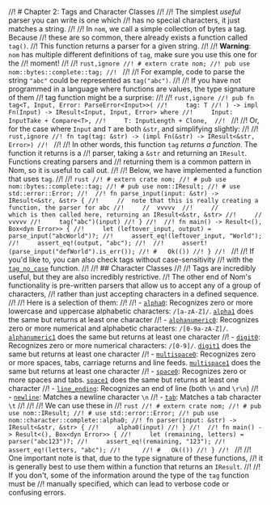 //! # Chapter 2: Tags and Character Classes
//! 
//! The simplest _useful_ parser you can write is one which
//! has no special characters, it just matches a string.
//! 
//! In `nom`, we call a simple collection of bytes a tag. Because
//! these are so common, there already exists a function called `tag()`.
//! This function returns a parser for a given string.
//! 
//!  **Warning**: `nom` has multiple different definitions of `tag`, make sure you use this one for the
//!  moment!
//! 
//! ```rust,ignore
//! # extern crate nom;
//! pub use nom::bytes::complete::tag;
//! ```
//! 
//! For example, code to parse the string `"abc"` could be represented as `tag("abc")`.
//! 
//! If you have not programmed in a language where functions are values, the type signature of them
//! tag function might be a surprise:
//! 
//! ```rust,ignore
//! pub fn tag<T, Input, Error: ParseError<Input>>(
//!     tag: T
//! ) -> impl Fn(Input) -> IResult<Input, Input, Error> where
//!     Input: InputTake + Compare<T>,
//!     T: InputLength + Clone, 
//! ```
//! 
//! Or, for the case where `Input` and `T` are both `&str`, and simplifying slightly:
//! 
//! ```rust,ignore
//! fn tag(tag: &str) -> (impl Fn(&str) -> IResult<&str, Error>)
//! ```
//! 
//! In other words, this function `tag` *returns a function*. The function it returns is a
//! parser, taking a `&str` and returning an `IResult`. Functions creating parsers and 
//! returning them is a common pattern in Nom, so it is useful to call out.
//! 
//! Below, we have implemented a function that uses `tag`.
//! 
//! ```rust
//! # extern crate nom;
//! # pub use nom::bytes::complete::tag;
//! # pub use nom::IResult;
//! # use std::error::Error;
//! 
//! fn parse_input(input: &str) -> IResult<&str, &str> {
//!     //  note that this is really creating a function, the parser for abc
//!     //  vvvvv 
//!     //         which is then called here, returning an IResult<&str, &str>
//!     //         vvvvv
//!     tag("abc")(input)
//! }
//! 
//! fn main() -> Result<(), Box<dyn Error>> {
//!     let (leftover_input, output) = parse_input("abcWorld")?;
//!     assert_eq!(leftover_input, "World");
//!     assert_eq!(output, "abc");
//! 
//!     assert!(parse_input("defWorld").is_err());
//! #   Ok(())
//! }
//! ```
//! 
//! If you'd like to, you can also check tags without case-sensitivity
//! with the [`tag_no_case`](https://docs.rs/nom/latest/nom/bytes/complete/fn.tag_no_case.html) function.
//! 
//! ## Character Classes
//! 
//! Tags are incredibly useful, but they are also incredibly restrictive.
//! The other end of Nom's functionality is pre-written parsers that allow us to accept any of a group of characters,
//! rather than just accepting characters in a defined sequence.
//! 
//! Here is a selection of them:
//! 
//! - [`alpha0`](https://docs.rs/nom/latest/nom/character/complete/fn.alpha0.html): Recognizes zero or more lowercase and uppercase alphabetic characters: `/[a-zA-Z]/`. [`alpha1`](https://docs.rs/nom/latest/nom/character/complete/fn.alpha1.html) does the same but returns at least one character
//! - [`alphanumeric0`](https://docs.rs/nom/latest/nom/character/complete/fn.alphanumeric0.html): Recognizes zero or more numerical and alphabetic characters: `/[0-9a-zA-Z]/`. [`alphanumeric1`](https://docs.rs/nom/latest/nom/character/complete/fn.alphanumeric1.html) does the same but returns at least one character
//! - [`digit0`](https://docs.rs/nom/latest/nom/character/complete/fn.digit0.html): Recognizes zero or more numerical characters: `/[0-9]/`. [`digit1`](https://docs.rs/nom/latest/nom/character/complete/fn.digit1.html) does the same but returns at least one character
//! - [`multispace0`](https://docs.rs/nom/latest/nom/character/complete/fn.multispace0.html): Recognizes zero or more spaces, tabs, carriage returns and line feeds. [`multispace1`](https://docs.rs/nom/latest/nom/character/complete/fn.multispace1.html) does the same but returns at least one character
//! - [`space0`](https://docs.rs/nom/latest/nom/character/complete/fn.space0.html): Recognizes zero or more spaces and tabs. [`space1`](https://docs.rs/nom/latest/nom/character/complete/fn.space1.html) does the same but returns at least one character
//! - [`line_ending`](https://docs.rs/nom/latest/nom/character/complete/fn.line_ending.html): Recognizes an end of line (both `\n` and `\r\n`)
//! - [`newline`](https://docs.rs/nom/latest/nom/character/complete/fn.newline.html): Matches a newline character `\n`
//! - [`tab`](https://docs.rs/nom/latest/nom/character/complete/fn.tab.html): Matches a tab character `\t`
//! 
//! 
//! We can use these in
//! ```rust
//! # extern crate nom;
//! # pub use nom::IResult;
//! # use std::error::Error;
//! pub use nom::character::complete::alpha0;
//! fn parser(input: &str) -> IResult<&str, &str> {
//!     alpha0(input)
//! }
//! 
//! fn main() -> Result<(), Box<dyn Error>> {
//!     let (remaining, letters) = parser("abc123")?;
//!     assert_eq!(remaining, "123");
//!     assert_eq!(letters, "abc");
//!     
//! #   Ok(())
//! }
//! ```
//! 
//! One important note is that, due to the type signature of these functions,
//! it is generally best to use them within a function that returns an `IResult`.
//! 
//! If you don't, some of the information around the type of the `tag` function must be
//! manually specified, which can lead to verbose code or confusing errors.
